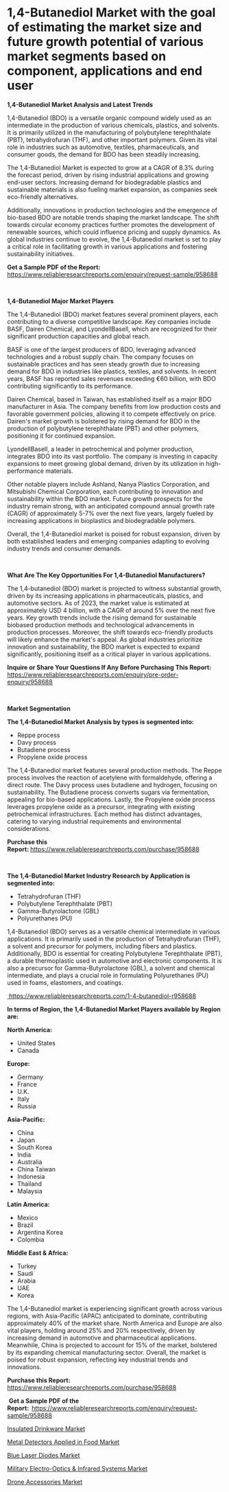 <p><h1>1,4-Butanediol Market with the goal of estimating the market size and future growth potential of various market segments based on component, applications and end user</h1></p><p><strong>1,4-Butanediol Market Analysis and Latest Trends</strong></p>
<p><p>1,4-Butanediol (BDO) is a versatile organic compound widely used as an intermediate in the production of various chemicals, plastics, and solvents. It is primarily utilized in the manufacturing of polybutylene terephthalate (PBT), tetrahydrofuran (THF), and other important polymers. Given its vital role in industries such as automotive, textiles, pharmaceuticals, and consumer goods, the demand for BDO has been steadily increasing.</p><p>The 1,4-Butanediol Market is expected to grow at a CAGR of 8.3% during the forecast period, driven by rising industrial applications and growing end-user sectors. Increasing demand for biodegradable plastics and sustainable materials is also fueling market expansion, as companies seek eco-friendly alternatives. </p><p>Additionally, innovations in production technologies and the emergence of bio-based BDO are notable trends shaping the market landscape. The shift towards circular economy practices further promotes the development of renewable sources, which could influence pricing and supply dynamics. As global industries continue to evolve, the 1,4-Butanediol market is set to play a critical role in facilitating growth in various applications and fostering sustainability initiatives.</p></p>
<p><strong>Get a Sample PDF of the Report:&nbsp;</strong> <a href="https://www.reliableresearchreports.com/enquiry/request-sample/958688?utm_campaign=12&utm_medium=2&utm_source=Github&utm_content=ia&utm_term=03122024&utm_id=14-butanediol">https://www.reliableresearchreports.com/enquiry/request-sample/958688</a></p>
<p>&nbsp;</p>
<p><strong>1,4-Butanediol Major Market Players</strong></p>
<p><p>The 1,4-Butanediol (BDO) market features several prominent players, each contributing to a diverse competitive landscape. Key companies include BASF, Dairen Chemical, and LyondellBasell, which are recognized for their significant production capacities and global reach.</p><p>BASF is one of the largest producers of BDO, leveraging advanced technologies and a robust supply chain. The company focuses on sustainable practices and has seen steady growth due to increasing demand for BDO in industries like plastics, textiles, and solvents. In recent years, BASF has reported sales revenues exceeding €60 billion, with BDO contributing significantly to its performance.</p><p>Dairen Chemical, based in Taiwan, has established itself as a major BDO manufacturer in Asia. The company benefits from low production costs and favorable government policies, allowing it to compete effectively on price. Dairen's market growth is bolstered by rising demand for BDO in the production of polybutylene terephthalate (PBT) and other polymers, positioning it for continued expansion.</p><p>LyondellBasell, a leader in petrochemical and polymer production, integrates BDO into its vast portfolio. The company is investing in capacity expansions to meet growing global demand, driven by its utilization in high-performance materials.</p><p>Other notable players include Ashland, Nanya Plastics Corporation, and Mitsubishi Chemical Corporation, each contributing to innovation and sustainability within the BDO market. Future growth prospects for the industry remain strong, with an anticipated compound annual growth rate (CAGR) of approximately 5-7% over the next five years, largely fueled by increasing applications in bioplastics and biodegradable polymers.</p><p>Overall, the 1,4-Butanediol market is poised for robust expansion, driven by both established leaders and emerging companies adapting to evolving industry trends and consumer demands.</p></p>
<p>&nbsp;</p>
<p><strong>What Are The Key Opportunities For 1,4-Butanediol Manufacturers?</strong></p>
<p><p>The 1,4-butanediol (BDO) market is projected to witness substantial growth, driven by its increasing applications in pharmaceuticals, plastics, and automotive sectors. As of 2023, the market value is estimated at approximately USD 4 billion, with a CAGR of around 5% over the next five years. Key growth trends include the rising demand for sustainable biobased production methods and technological advancements in production processes. Moreover, the shift towards eco-friendly products will likely enhance the market's appeal. As global industries prioritize innovation and sustainability, the BDO market is expected to expand significantly, positioning itself as a critical player in various applications.</p></p>
<p><strong>Inquire or Share Your Questions If Any Before Purchasing This Report:</strong> <a href="https://www.reliableresearchreports.com/enquiry/pre-order-enquiry/958688?utm_campaign=12&utm_medium=2&utm_source=Github&utm_content=ia&utm_term=03122024&utm_id=14-butanediol">https://www.reliableresearchreports.com/enquiry/pre-order-enquiry/958688</a></p>
<p>&nbsp;</p>
<p><strong>Market Segmentation</strong></p>
<p><strong>The 1,4-Butanediol Market Analysis by types is segmented into:</strong></p>
<p><ul><li>Reppe process</li><li>Davy process</li><li>Butadiene process</li><li>Propylene oxide process</li></ul></p>
<p><p>The 1,4-Butanediol market features several production methods. The Reppe process involves the reaction of acetylene with formaldehyde, offering a direct route. The Davy process uses butadiene and hydrogen, focusing on sustainability. The Butadiene process converts sugars via fermentation, appealing for bio-based applications. Lastly, the Propylene oxide process leverages propylene oxide as a precursor, integrating with existing petrochemical infrastructures. Each method has distinct advantages, catering to varying industrial requirements and environmental considerations.</p></p>
<p><strong>Purchase this Report:&nbsp;</strong><a href="https://www.reliableresearchreports.com/purchase/958688?utm_campaign=12&utm_medium=2&utm_source=Github&utm_content=ia&utm_term=03122024&utm_id=14-butanediol">https://www.reliableresearchreports.com/purchase/958688</a></p>
<p>&nbsp;</p>
<p><strong>The 1,4-Butanediol Market Industry Research by Application is segmented into:</strong></p>
<p><ul><li>Tetrahydrofuran (THF)</li><li>Polybutylene Terephthalate (PBT)</li><li>Gamma-Butyrolactone (GBL)</li><li>Polyurethanes (PU)</li></ul></p>
<p><p>1,4-Butanediol (BDO) serves as a versatile chemical intermediate in various applications. It is primarily used in the production of Tetrahydrofuran (THF), a solvent and precursor for polymers, including fibers and plastics. Additionally, BDO is essential for creating Polybutylene Terephthalate (PBT), a durable thermoplastic used in automotive and electronic components. It is also a precursor for Gamma-Butyrolactone (GBL), a solvent and chemical intermediate, and plays a crucial role in formulating Polyurethanes (PU) used in foams, elastomers, and coatings.</p></p>
<p><a href="https://www.reliableresearchreports.com/1-4-butanediol-r958688?utm_campaign=12&utm_medium=2&utm_source=Github&utm_content=ia&utm_term=03122024&utm_id=14-butanediol">&nbsp;https://www.reliableresearchreports.com/1-4-butanediol-r958688</a></p>
<p><strong>In terms of Region, the 1,4-Butanediol Market Players available by Region are:</strong></p>
<p>
    <p> <strong> North America: </strong>
        <ul>
            <li>United States</li>
            <li>Canada</li>
        </ul>
        </p> 
    <p> <strong> Europe: </strong>
        <ul>
            <li>Germany</li>
            <li>France</li>
            <li>U.K.</li>
            <li>Italy</li>
            <li>Russia</li>
        </ul>
        </p> 
    <p> <strong> Asia-Pacific: </strong>
        <ul>
            <li>China</li>
            <li>Japan</li>
            <li>South Korea</li>
            <li>India</li>
            <li>Australia</li>
            <li>China Taiwan</li>
            <li>Indonesia</li>
            <li>Thailand</li>
            <li>Malaysia</li>
        </ul>
        </p> 
    <p> <strong> Latin America: </strong>
        <ul>
            <li>Mexico</li>
            <li>Brazil</li>
            <li>Argentina Korea</li>
            <li>Colombia</li>
        </ul>
        </p> 
    <p> <strong> Middle East & Africa: </strong>
        <ul>
            <li>Turkey</li>
            <li>Saudi</li>
            <li>Arabia</li>
            <li>UAE</li>
            <li>Korea</li>
        </ul>
    </p>
    </p>
<p><p>The 1,4-Butanediol market is experiencing significant growth across various regions, with Asia-Pacific (APAC) anticipated to dominate, contributing approximately 40% of the market share. North America and Europe are also vital players, holding around 25% and 20% respectively, driven by increasing demand in automotive and pharmaceutical applications. Meanwhile, China is projected to account for 15% of the market, bolstered by its expanding chemical manufacturing sector. Overall, the market is poised for robust expansion, reflecting key industrial trends and innovations.</p></p>
<p><strong>Purchase this Report: </strong><a href="https://www.reliableresearchreports.com/purchase/958688?utm_campaign=12&utm_medium=2&utm_source=Github&utm_content=ia&utm_term=03122024&utm_id=14-butanediol">https://www.reliableresearchreports.com/purchase/958688</a></p>
<p>&nbsp;<strong>Get a Sample PDF of the Report:&nbsp;&nbsp;</strong><a href="https://www.reliableresearchreports.com/enquiry/request-sample/958688?utm_campaign=12&utm_medium=2&utm_source=Github&utm_content=ia&utm_term=03122024&utm_id=14-butanediol">https://www.reliableresearchreports.com/enquiry/request-sample/958688</a></p>
<p><strong></strong></p>
<p><p><a href="https://www.linkedin.com/pulse/top-trends-transforming-insulated-drinkware-market-2024-2031-9jrqe?utm_campaign=12&utm_medium=2&utm_source=Github&utm_content=ia&utm_term=03122024&utm_id=14-butanediol">Insulated Drinkware Market</a></p><p><a href="https://issuu.com/reportprime-2/docs/metal-detectors-applied-in-food-market-size-2030.p?utm_campaign=12&utm_medium=2&utm_source=Github&utm_content=ia&utm_term=03122024&utm_id=14-butanediol">Metal Detectors Applied in Food Market</a></p><p><a href="https://github.com/ChiragRp1/Market-Research-Report-List-6/blob/main/blue-laser-diodes-market.md?utm_campaign=12&utm_medium=2&utm_source=Github&utm_content=ia&utm_term=03122024&utm_id=14-butanediol">Blue Laser Diodes Market</a></p><p><a href="https://issuu.com/reportprime-2/docs/military-electro-optics-infrared-systems-market-si?utm_campaign=12&utm_medium=2&utm_source=Github&utm_content=ia&utm_term=03122024&utm_id=14-butanediol">Military Electro-Optics & Infrared Systems Market</a></p><p><a href="https://www.linkedin.com/pulse/drone-accessories-market-trends-strategic-insights-2024-egmoc?utm_campaign=12&utm_medium=2&utm_source=Github&utm_content=ia&utm_term=03122024&utm_id=14-butanediol">Drone Accessories Market</a></p></p>